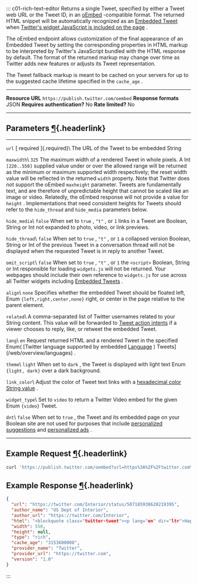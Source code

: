 <div>

::: c01-rich-text-editor
Returns a single Tweet, specified by either a Tweet web URL or the Tweet
ID, in an [oEmbed](http://oembed.com/) -compatible format. The returned
HTML snippet will be automatically recognized as an [Embedded
Tweet](/web/embedded-tweets) when [Twitter\'s widget JavaScript is
included on the page](/web/javascript/loading) .

The oEmbed endpoint allows customization of the final appearance of an
Embedded Tweet by setting the corresponding properties in HTML markup to
be interpreted by Twitter\'s JavaScript bundled with the HTML response
by default. The format of the returned markup may change over time as
Twitter adds new features or adjusts its Tweet representation.

The Tweet fallback markup is meant to be cached on your servers for up
to the suggested cache lifetime specified in the ` cache_age ` .

  ------------------------------ ----------------------------------------
  **Resource URL**               ` https://publish.twitter.com/oembed `
  **Response formats**           JSON
  **Requires authentication?**   No
  **Rate limited?**              No
  ------------------------------ ----------------------------------------

## Parameters [¶](#parameters){.headerlink}

  --------------------------------------------------------------------------------------------- ----------------------- --------------------------------------------------------------
  ` url ` [ required ]{.required}\                                                                                      The URL of the Tweet to be embedded
  String                                                                                                                

  ` maxwidth `\                                                                                 ` 325 `                 The maximum width of a rendered Tweet in whole pixels. A
  Int ` [220..550] `                                                                                                    supplied value under or over the allowed range will be
                                                                                                                        returned as the minimum or maximum supported width
                                                                                                                        respectively; the reset width value will be reflected in the
                                                                                                                        returned ` width ` property. Note that Twitter does not
                                                                                                                        support the oEmbed ` maxheight ` parameter. Tweets are
                                                                                                                        fundamentally text, and are therefore of unpredictable height
                                                                                                                        that cannot be scaled like an image or video. Relatedly, the
                                                                                                                        oEmbed response will not provide a value for ` height ` .
                                                                                                                        Implementations that need consistent heights for Tweets should
                                                                                                                        refer to the ` hide_thread ` and ` hide_media ` parameters
                                                                                                                        below.

  ` hide_media `\                                                                               ` false `               When set to ` true ` , ` "t" ` , or ` 1 ` links in a Tweet are
  Boolean, String or Int                                                                                                not expanded to photo, video, or link previews.

  ` hide_thread `\                                                                              ` false `               When set to ` true ` , ` "t" ` , or ` 1 ` a collapsed version
  Boolean, String or Int                                                                                                of the previous Tweet in a conversation thread will not be
                                                                                                                        displayed when the requested Tweet is in reply to another
                                                                                                                        Tweet.

  ` omit_script `\                                                                              ` false `               When set to ` true ` , ` "t" ` , or ` 1 ` the ` <script> `
  Boolean, String or Int                                                                                                responsible for loading ` widgets.js ` will not be returned.
                                                                                                                        Your webpages should include their own reference to
                                                                                                                        ` widgets.js ` for use across all Twitter widgets including
                                                                                                                        [Embedded Tweets](/web/embedded-tweets) .

  ` align `\                                                                                    ` none `                Specifies whether the embedded Tweet should be floated left,
  Enum ` {left,right,center,none} `                                                                                     right, or center in the page relative to the parent element.

  ` related `\                                                                                                          A comma-separated list of Twitter usernames related to your
  String                                                                                                                content. This value will be forwarded to [Tweet action
                                                                                                                        intents](/web/intents) if a viewer chooses to reply, like, or
                                                                                                                        retweet the embedded Tweet.

  ` lang `\                                                                                     ` en `                  Request returned HTML and a rendered Tweet in the specified
  Enum(                                                                                                                 [Twitter language supported by embedded
  [Language](/en/docs/twitter-for-websites/twitter-for-websites-supported-languages/overview) )                         Tweets](/web/overview/languages) .

  ` theme `\                                                                                    ` light `               When set to ` dark ` , the Tweet is displayed with light text
  Enum ` {light, dark} `                                                                                                over a dark background.

  ` link_color `\                                                                                                       Adjust the color of Tweet text links with a [hexadecimal color
  String                                                                                                                value](https://en.wikipedia.org/wiki/Web_colors#Hex_triplet) .

  ` widget_type `\                                                                                                      Set to ` video ` to return a Twitter Video embed for the given
  Enum ` {video} `                                                                                                      Tweet.

  ` dnt `\                                                                                      ` false `               When set to ` true ` , the Tweet and its embedded page on your
  Boolean                                                                                                               site are not used for purposes that include [personalized
                                                                                                                        suggestions](https://support.twitter.com/articles/20169421)
                                                                                                                        and [personalized
                                                                                                                        ads](https://support.twitter.com/articles/20170405) .
  --------------------------------------------------------------------------------------------- ----------------------- --------------------------------------------------------------

## Example Request [¶](#example-request){.headerlink}

``` bash
curl 'https://publish.twitter.com/oembed?url=https%3A%2F%2Ftwitter.com%2FInterior%2Fstatus%2F507185938620219395'
```

## Example Response [¶](#example-response){.headerlink}

``` json
{
  "url": "https://twitter.com/Interior/status/507185938620219395",
  "author_name": "US Dept of Interior",
  "author_url": "https://twitter.com/Interior",
  "html": "<blockquote class="twitter-tweet"><p lang="en" dir="ltr">Happy 50th anniversary to the Wilderness Act! Here&#39;s a great wilderness photo from <a href="https://twitter.com/YosemiteNPS">@YosemiteNPS</a>. <a href="https://twitter.com/hashtag/Wilderness50?src=hash">#Wilderness50</a> <a href="http://t.co/HMhbyTg18X">pic.twitter.com/HMhbyTg18X</a></p>&mdash; US Dept of Interior (@Interior) <a href="https://twitter.com/Interior/status/507185938620219395">September 3, 2014</a></blockquote>n<script async src="//platform.twitter.com/widgets.js" charset="utf-8"></script>",
  "width": 550,
  "height": null,
  "type": "rich",
  "cache_age": "3153600000",
  "provider_name": "Twitter",
  "provider_url": "https://twitter.com",
  "version": "1.0"
}
```
:::

</div>
